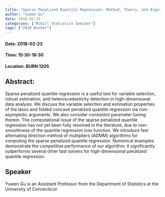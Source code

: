 ```yaml
---
title: "Sparse Penalized Quantile Regression: Method, Theory, and Algorithm"
author: "Yuwen Gu"
date: 2018-02-23
categories: ["McGill Statistics Seminar"]
tags: ["2018 Winter"]
---
```


#### Date: 2018-02-23
#### Time: 15:30-16:30
#### Location: BURN 1205

## Abstract:

	
Sparse penalized quantile regression is a useful tool for variable selection, robust estimation, and heteroscedasticity detection in high-dimensional data analysis. We discuss the variable selection and estimation properties of the lasso and folded concave penalized quantile regression via non-asymptotic arguments. We also consider consistent parameter tuning therein. The computational issue of the sparse penalized quantile regression has not yet been fully resolved in the literature, due to non-smoothness of the quantile regression loss function. We introduce fast alternating direction method of multipliers (ADMM) algorithms for computing the sparse penalized quantile regression. Numerical examples demonstrate the competitive performance of our algorithm: it significantly outperforms several other fast solvers for high-dimensional penalized quantile regression.




## Speaker

Yuwen Gu is an Assistant Professor from the Department of Statistics at the University of Connecticut 

